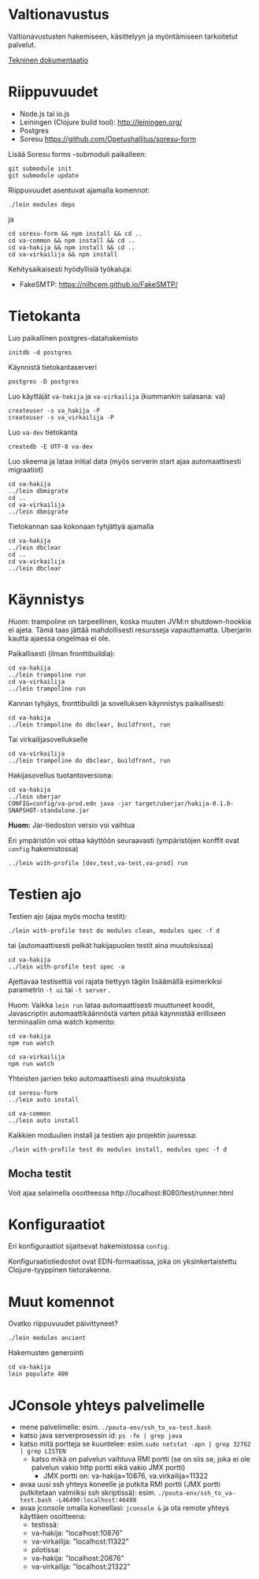 # Valtionavustus

Valtionavustusten hakemiseen, käsittelyyn ja myöntämiseen tarkoitetut palvelut.

[Tekninen dokumentaatio](doc/README.md)

# Riippuvuudet

* Node.js tai io.js
* Leiningen (Clojure build tool): http://leiningen.org/
* Postgres
* Soresu https://github.com/Opetushallitus/soresu-form

Lisää Soresu forms -submoduli paikalleen:

    git submodule init
    git submodule update

Riippuvuudet asentuvat ajamalla komennot:

    ./lein modules deps

ja

    cd soresu-form && npm install && cd ..
    cd va-common && npm install && cd ..
    cd va-hakija && npm install && cd ..
    cd va-virkailija && npm install

Kehitysaikaisesti hyödyllisiä työkaluja:

* FakeSMTP: https://nilhcem.github.io/FakeSMTP/

# Tietokanta

Luo paikallinen postgres-datahakemisto

    initdb -d postgres

Käynnistä tietokantaserveri

    postgres -D postgres

Luo käyttäjät ```va-hakija``` ja ```va-virkailija``` (kummankin salasana: va)

    createuser -s va_hakija -P
    createuser -s va_virkailija -P

Luo ```va-dev``` tietokanta

    createdb -E UTF-8 va-dev

Luo skeema ja lataa initial data (myös serverin start ajaa automaattisesti migraatiot)

    cd va-hakija
    ../lein dbmigrate
    cd ..
    cd va-virkailija
    ../lein dbmigrate

Tietokannan saa kokonaan tyhjättyä ajamalla

    cd va-hakija
    ../lein dbclear
    cd ..
    cd va-virkailija
    ../lein dbclear

# Käynnistys

*Huom*: trampoline on tarpeellinen, koska muuten JVM:n shutdown-hookkia ei
ajeta. Tämä taas jättää mahdollisesti resursseja vapauttamatta. Uberjarin
kautta ajaessa ongelmaa ei ole.

Paikallisesti (ilman fronttibuildia):

    cd va-hakija
    ../lein trampoline run
    cd va-virkailija
    ../lein trampoline run

Kannan tyhjäys, fronttibuildi ja sovelluksen käynnistys paikallisesti:

    cd va-hakija
    ../lein trampoline do dbclear, buildfront, run

Tai virkailijasovellukselle

    cd va-virkailija
    ../lein trampoline do dbclear, buildfront, run

Hakijasovellus tuotantoversiona:

    cd va-hakija
    ../lein uberjar
    CONFIG=config/va-prod.edn java -jar target/uberjar/hakija-0.1.0-SNAPSHOT-standalone.jar

**Huom:** Jar-tiedoston versio voi vaihtua

Eri ympäristön voi ottaa käyttöön seuraavasti (ympäristöjen konffit ovat ```config``` hakemistossa)

    ../lein with-profile [dev,test,va-test,va-prod] run

# Testien ajo

Testien ajo (ajaa myös mocha testit):

    ./lein with-profile test do modules clean, modules spec -f d

tai (automaattisesti pelkät hakijapuolen testit aina muutoksissa)

    cd va-hakija
    ../lein with-profile test spec -a

Ajettavaa testisettiä voi rajata tiettyyn tägiin lisäämällä esimerkiksi parametrin
```-t ui``` tai ```-t server``` .

Huom: Vaikka ```lein run``` lataa automaattisesti muuttuneet koodit,
Javascriptin automaattikäännöstä varten pitää käynnistää erilliseen
terminaaliin oma watch komento:

    cd va-hakija
    npm run watch

    cd va-virkailija
    npm run watch

Yhteisten jarrien teko automaattisesti aina muutoksista

    cd soresu-form
    ../lein auto install

    cd va-common
    ../lein auto install

Kaikkien moduulien install ja testien ajo projektin juuressa:

    ./lein with-profile test do modules install, modules spec -f d

## Mocha testit

Voit ajaa selaimella osoitteessa http://localhost:8080/test/runner.html

# Konfiguraatiot

Eri konfiguraatiot sijaitsevat hakemistossa ```config```.

Konfiguraatiotiedostot ovat EDN-formaatissa, joka on yksinkertaistettu
Clojure-tyyppinen tietorakenne.

# Muut komennot

Ovatko riippuvuudet päivittyneet?

    ./lein modules ancient

Hakemusten generointi

    cd va-hakija
    lein populate 400

# JConsole yhteys palvelimelle

* mene palvelimelle: esim. `./pouta-env/ssh_to_va-test.bash`
* katso java serverprosessin id: `ps -fe | grep java`
* katso mitä portteja se kuuntelee: esim.`sudo netstat -apn | grep 32762 | grep LISTEN`
  - katso mikä on palvelun vaihtuva RMI portti (se on siis se, joka ei ole palvelun vakio http portti eikä vakio JMX portti)
    * JMX portti on: va-hakija=10876, va.virkailija=11322
* avaa uusi ssh yhteys koneelle ja putkita RMI portti (JMX portti putkitetaan valmiiksi ssh skriptissä): esim. `./pouta-env/ssh_to_va-test.bash -L46498:localhost:46498`
* avaa jconsole omalla koneellasi: `jconsole &` ja ota remote yhteys käyttäen osoitteena:
  - testissä:
   * va-hakija: "localhost:10876"
   * va-virkailija: "localhost:11322"
  - pilotissa:
   * va-hakija: "localhost:20876"
   * va-virkailija: "localhost:21322"
